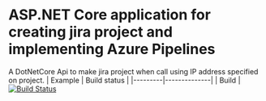 # ASP.NET Core application for creating jira project and implementing Azure Pipelines
A DotNetCore Api to make jira project when call using IP address specified on project.
| Example | Build status |
|---------|--------------|
| Build | [![Build Status](https://dev.azure.com/Parth1Gohil0978/DotNetCorePOS/_apis/build/status/mdrijwan123.JiraDotnetCoreApi?branchName=master)](https://dev.azure.com/Parth1Gohil0978/DotNetCorePOS/_build/latest?definitionId=1&branchName=master)

